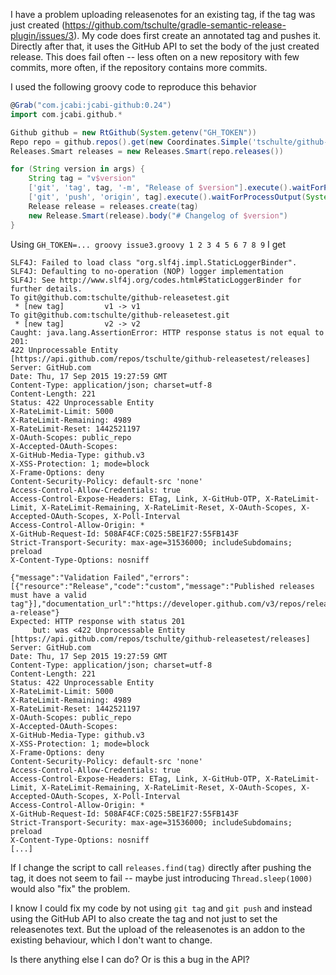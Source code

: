 I have a problem uploading releasenotes for an existing tag, if the tag was just created (https://github.com/tschulte/gradle-semantic-release-plugin/issues/3). My code does first create an annotated tag and pushes it. Directly after that, it uses the GitHub API to set the body of the just created release. This does fail often -- less often on a new repository with few commits, more often, if the repository contains more commits.

I used the following groovy code to reproduce this behavior

```groovy
@Grab("com.jcabi:jcabi-github:0.24")
import com.jcabi.github.*

Github github = new RtGithub(System.getenv("GH_TOKEN"))
Repo repo = github.repos().get(new Coordinates.Simple('tschulte/github-releasetest'))
Releases.Smart releases = new Releases.Smart(repo.releases())

for (String version in args) {
    String tag = "v$version"
    ['git', 'tag', tag, '-m', "Release of $version"].execute().waitForProcessOutput(System.out, System.err)
    ['git', 'push', 'origin', tag].execute().waitForProcessOutput(System.out, System.err)
    Release release = releases.create(tag)
    new Release.Smart(release).body("# Changelog of $version")
}
```

Using `GH_TOKEN=... groovy issue3.groovy 1 2 3 4 5 6 7 8 9` I get

```
SLF4J: Failed to load class "org.slf4j.impl.StaticLoggerBinder".
SLF4J: Defaulting to no-operation (NOP) logger implementation
SLF4J: See http://www.slf4j.org/codes.html#StaticLoggerBinder for further details.
To git@github.com:tschulte/github-releasetest.git
 * [new tag]         v1 -> v1
To git@github.com:tschulte/github-releasetest.git
 * [new tag]         v2 -> v2
Caught: java.lang.AssertionError: HTTP response status is not equal to 201:
422 Unprocessable Entity [https://api.github.com/repos/tschulte/github-releasetest/releases]
Server: GitHub.com
Date: Thu, 17 Sep 2015 19:27:59 GMT
Content-Type: application/json; charset=utf-8
Content-Length: 221
Status: 422 Unprocessable Entity
X-RateLimit-Limit: 5000
X-RateLimit-Remaining: 4989
X-RateLimit-Reset: 1442521197
X-OAuth-Scopes: public_repo
X-Accepted-OAuth-Scopes:
X-GitHub-Media-Type: github.v3
X-XSS-Protection: 1; mode=block
X-Frame-Options: deny
Content-Security-Policy: default-src 'none'
Access-Control-Allow-Credentials: true
Access-Control-Expose-Headers: ETag, Link, X-GitHub-OTP, X-RateLimit-Limit, X-RateLimit-Remaining, X-RateLimit-Reset, X-OAuth-Scopes, X-Accepted-OAuth-Scopes, X-Poll-Interval
Access-Control-Allow-Origin: *
X-GitHub-Request-Id: 508AF4CF:C025:5BE1F27:55FB143F
Strict-Transport-Security: max-age=31536000; includeSubdomains; preload
X-Content-Type-Options: nosniff

{"message":"Validation Failed","errors":[{"resource":"Release","code":"custom","message":"Published releases must have a valid tag"}],"documentation_url":"https://developer.github.com/v3/repos/releases/#create-a-release"}
Expected: HTTP response with status 201
     but: was <422 Unprocessable Entity [https://api.github.com/repos/tschulte/github-releasetest/releases]
Server: GitHub.com
Date: Thu, 17 Sep 2015 19:27:59 GMT
Content-Type: application/json; charset=utf-8
Content-Length: 221
Status: 422 Unprocessable Entity
X-RateLimit-Limit: 5000
X-RateLimit-Remaining: 4989
X-RateLimit-Reset: 1442521197
X-OAuth-Scopes: public_repo
X-Accepted-OAuth-Scopes:
X-GitHub-Media-Type: github.v3
X-XSS-Protection: 1; mode=block
X-Frame-Options: deny
Content-Security-Policy: default-src 'none'
Access-Control-Allow-Credentials: true
Access-Control-Expose-Headers: ETag, Link, X-GitHub-OTP, X-RateLimit-Limit, X-RateLimit-Remaining, X-RateLimit-Reset, X-OAuth-Scopes, X-Accepted-OAuth-Scopes, X-Poll-Interval
Access-Control-Allow-Origin: *
X-GitHub-Request-Id: 508AF4CF:C025:5BE1F27:55FB143F
Strict-Transport-Security: max-age=31536000; includeSubdomains; preload
X-Content-Type-Options: nosniff
[...]
```

If I change the script to call `releases.find(tag)` directly after pushing the tag, it does not seem to fail -- maybe just introducing `Thread.sleep(1000)` would also "fix" the problem.

I know I could fix my code by not using `git tag` and `git push` and instead using the GitHub API to also create the tag and not just to set the releasenotes text. But the upload of the releasenotes is an addon to the existing behaviour, which I don't want to change.

Is there anything else I can do? Or is this a bug in the API?
